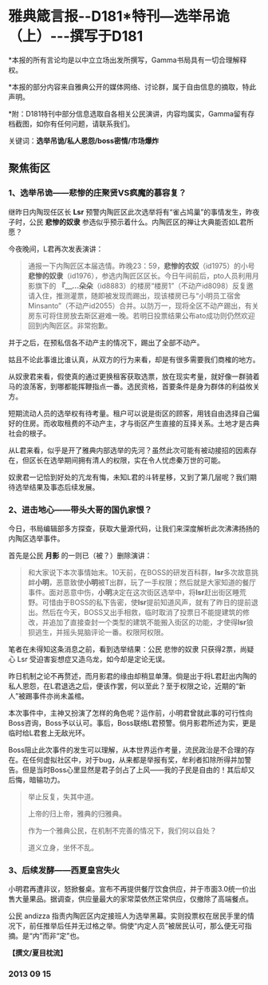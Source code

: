# 雅典箴言报--D181*特刊—选举吊诡（上）---撰写于D181

*本报的所有言论均是以中立立场出发所撰写，Gamma书局具有一切合理解释权。 

*本报的部分内容来自雅典公开的媒体网络、讨论群，属于自由信息的摘取，特此声明。 

*附：D181特刊中部分信息选取自各相关公民演讲，内容均属实，Gamma留有存档截图，如你有任何问题，请联系我们。

关键词：**选举吊诡/私人恩怨/boss密情/市场爆炸**

## **聚焦街区**

### **1、选举吊诡——悲惨的庄聚贤VS疯魔的慕容复？**

继昨日内陶现任区长 **Lsr** 预警内陶匠区此次选举将有“雀占鸠巢”的事情发生，昨夜子时，公民 **悲惨的奴隶** 参选似乎预示着什么。内陶匠区的禅让大典能否如L君所愿？ 

今夜晚间，L君再次发表演讲：

> 通报一下内陶匠区本届选情。昨晚23：59，**悲惨的农奴**（id1975）的小号**悲惨的奴隶**（id1976），参选内陶匠区区长。今日午间前后，pto人员利用月影旗下的 **『﹏…朵朵**（id8883）的楼房“楼房1”（不动产id8098）反复邀请入住，推测灌票，随即被发现而踢出，现该楼房已与“小明员工宿舍 Minsanto”（不动产id2055）合并。以防万一，现将全区不动产踢出，有关房东可将住房放去斯区避难一晚。若明日投票结果公布ato成功则仍然欢迎回到内陶匠区。非常抱歉。

并于之后，在预私信各不动产主的情况下，踢出了全部不动产。 

姑且不论此事谁比谁认真，从双方的行为来看，却是有很多需要我们商榷的地方。

从奴隶君来看，假使真的通过更换租客获取选票，放在现实考量，就好像一群骑着马的浪荡客，到哪都能挥鞭指点一番。选民资格，首要条件是身为群体的利益攸关方。 

短期流动人员的选举权有待考量。租户可以说是街区的顾客，用钱自由选择自己偏好的住房。而收取租费的不动产主，才与街区产生直接的互择关系。土地才是古典社会的根子。

从L君来看，似乎是开了雅典内部选举的先河？虽然此次可能有被动接招的因素存在，但区长在选举期间拥有清人的权限，实在令人忧虑秦万世的可能。

奴隶君一记恰到好处的亢龙有悔，未知L君的斗转星移，又到了第几层呢？我们期待选举结果及事态后续发展。

### **2、进击地心——带头大哥的国仇家恨？**

今日，书局编辑部多方探查，获取大量源代码，让我们来深度解析此次沸沸扬扬的内陶区选举事件。 

首先是公民 **月影** 的一则已（被？）删除演讲：

> 和大家说下本次事情始末。10天前，在BOSS的研发百科群，**lsr**多次故意挑衅**小明**，恶意致使**小明**被T出群，玩了一手权限；然后就是大家知道的餐厅事件。面对恶意中伤，**小明**决定在这次街区选举中，将**lsr**赶出街区睡荒野。可惜由于BOSS的私下告密，使**lsr**提前知道风声，就有了昨日的提前退出。然后在今天，BOSS又出手相救，临时取消了投票日不能提建筑的修改，并追加了直接查封一个类型的建筑不能搬入街区的功能，才使得**lsr**狼狈逃生，并摇头晃脑评论一番。权限阿权限。

笔者在未得知这条消息之前，看到选举结果：公民 悲惨的奴隶 只获得2票，尚疑心 Lsr 受迫害妄想症又造乌龙，如今却是定论无误。 

昨日机制之论不再赘述，而月影君的缘由却稍显单薄。倘是出于将L君赶出内陶的私人恩怨，在L君退选之后，便该作罢，何以至此？至于权限之论，近期的“新人”被踢事件亦尚未盖棺。

本次事件中，主神又扮演了怎样的角色呢？运作前，小明君曾就此事的可行性向Boss咨询，Boss予以认可。事后，Boss联络L君预警。倘月影君所述为实，更是临时给L君套上无敌光环。

Boss阻止此次事件的发生可以理解，从本世界运作考量，流民政治是不合理的存在。在任何虚拟社区中，对于bug，从来都是举报有奖，牟利者扣除所得并加警告。但是当时Boss心里显然是君子剑占了上风——我的子民是自由的！其后却又后悔，暗输功力。 

> 举止反复，失其中道。
>
> 上帝的归上帝，雅典的归雅典。
>
> 作为一个雅典公民，在机制不完善的情况下，我们何以自处？
>
> 道义立身，坐怀不乱。

### **3、后续发酵——西夏皇宫失火**

小明君再遭非议，怒掀餐桌。宣布不再提供餐厅饮食供应，并于市面3.0统一价出售大量果品。据调查，供应量最大的家常菜依然正常供应，仅撤除了高端餐点。

公民 andizza 指责内陶匠区内定接班人为选举黑幕。实则投票权在居民手里的情况下，前任推举后任并无过格之举。倘使“内定人员”被居民认可，那么便无可指摘。是“内”而非“定”也。

**【撰文/夏目枕流】**

### 2013 09 15